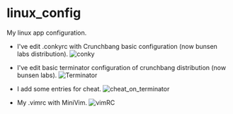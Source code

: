 # linux_config
My linux app configuration.

+ I've edit .conkyrc with Crunchbang basic configuration (now bunsen labs distribution).
  ![conky](http://zupimages.net/up/16/39/gjmd.png)

+ I've edit basic terminator configuration of crunchbang distribution (now bunsen labs).
  ![Terminator](http://zupimages.net/up/16/39/9c22.png)

+ I add some entries for cheat.
  ![cheat_on_terminator](http://zupimages.net/up/16/39/z2nw.png)

+ My .vimrc with MiniVim.
  ![vimRC](http://zupimages.net/up/16/39/aylo.png)

